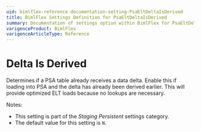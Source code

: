 ```yaml
---
uid: bimlflex-reference-documentation-setting-PsaEltDeltaIsDerived
title: BimlFlex Settings Definition for PsaEltDeltaIsDerived
summary: Documentation of settings option within BimlFlex for PsaEltDeltaIsDerived
varigenceProduct: BimlFlex
varigenceArticleType: Reference
---
```


# Delta Is Derived

Determines if a PSA table already receives a data delta. Enable this if loading into PSA and the delta has already been derived earlier. This will provide optimized ELT loads because no lookups are necessary.

Notes:

* This setting is part of the *Staging Persistent* settings category.
* The default value for this setting is `N`.
